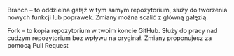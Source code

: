 Branch – to oddzielna gałąź w tym samym repozytorium, służy do tworzenia nowych funkcji lub poprawek. Zmiany można scalić z główną gałęzią.

Fork – to kopia repozytorium w twoim koncie GitHub. Służy do pracy nad cudzym repozytorium bez wpływu na oryginał. Zmiany proponujesz za pomocą Pull Request
